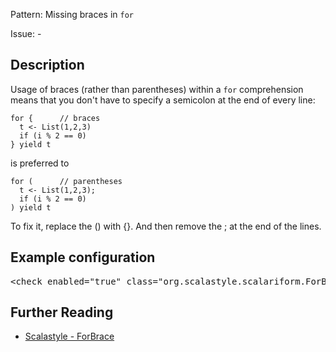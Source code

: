 Pattern: Missing braces in `for`

Issue: -

## Description

Usage of braces (rather than parentheses) within a `for` comprehension means that you don't have to specify a semicolon at the end of every line:

    for {      // braces
      t <- List(1,2,3)
      if (i % 2 == 0)
    } yield t

  is preferred to

    for (      // parentheses
      t <- List(1,2,3);
      if (i % 2 == 0)
    ) yield t

  To fix it, replace the () with {}. And then remove the ; at the end of the lines.

## Example configuration
<pre>&lt;check enabled=&quot;true&quot; class=&quot;org.scalastyle.scalariform.ForBraceChecker&quot; level=&quot;warning&quot;/&gt;</pre>
<a name="org_scalastyle_scalariform_IfBraceChecker" />

## Further Reading

* [Scalastyle - ForBrace](http://www.scalastyle.org/rules-1.0.0.html#org_scalastyle_scalariform_ForBraceChecker)